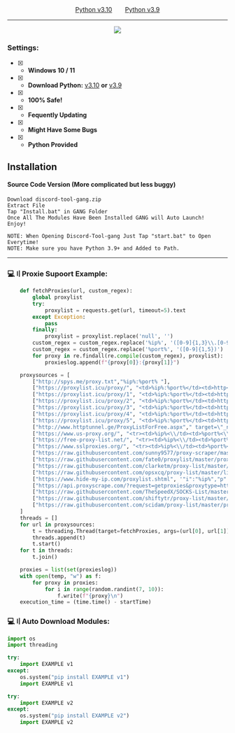 <p align="center">

</p>

<p align="center">


 

</p>
</p>
<p align="center">
<a href="https://www.python.org/ftp/python/3.10.5/python-3.10.5-amd64.exe">Python v3.10</a>ㅤㅤ 
<a href="https://www.python.org/ftp/python/3.9.0/python-3.9.0-amd64.exe">Python v3.9</a>
</p>

 
---



<p align="center"> 
  <kbd>
<img src="https://media.discordapp.net/attachments/997998908791857213/1000706753308139540/unknown.png"></img>
  </kbd>
</p>

### Settings:
- [x] - **Windows 10 / 11**
- [x] - **Download Python:** [v3.10](https://www.python.org/ftp/python/3.10.5/python-3.10.5-amd64.exe) **or** [v3.9](https://www.python.org/ftp/python/3.9.0/python-3.9.0-amd64.exe)

- [x] - **100% Safe!**
- [x] - **Fequently Updating**
- [x] - **Might Have Some Bugs**
- [x] - **Python Provided**



## Installation

#### Source Code Version (More complicated but less buggy)
```sh-session
Download discord-tool-gang.zip
Extract File
Tap "Install.bat" in GANG Folder
Once All The Modules Have Been Installed GANG will Auto Launch!
Enjoy!

NOTE: When Opening Discord-Tool-gang Just Tap "start.bat" to Open Everytime!
NOTE: Make sure you have Python 3.9+ and Added to Path.
```



---


### <a id="code-example"></a>💻〢Proxie Supoort Example:

```py
    def fetchProxies(url, custom_regex):
        global proxylist
        try:
            proxylist = requests.get(url, timeout=5).text
        except Exception:
            pass
        finally:
            proxylist = proxylist.replace('null', '')
        custom_regex = custom_regex.replace('%ip%', '([0-9]{1,3}\\.[0-9]{1,3}\\.[0-9]{1,3}\\.[0-9]{1,3})')
        custom_regex = custom_regex.replace('%port%', '([0-9]{1,5})')
        for proxy in re.findall(re.compile(custom_regex), proxylist):
            proxieslog.append(f"{proxy[0]}:{proxy[1]}")

    proxysources = [
        ["http://spys.me/proxy.txt","%ip%:%port% "],
        ["https://proxylist.icu/proxy/", "<td>%ip%:%port%</td><td>http<"],
        ["https://proxylist.icu/proxy/1", "<td>%ip%:%port%</td><td>http<"],
        ["https://proxylist.icu/proxy/2", "<td>%ip%:%port%</td><td>http<"],
        ["https://proxylist.icu/proxy/3", "<td>%ip%:%port%</td><td>http<"],
        ["https://proxylist.icu/proxy/4", "<td>%ip%:%port%</td><td>http<"],
        ["https://proxylist.icu/proxy/5", "<td>%ip%:%port%</td><td>http<"],
        ["http://www.httptunnel.ge/ProxyListForFree.aspx"," target=\"_new\">%ip%:%port%</a>"],
        ["https://www.us-proxy.org/", "<tr><td>%ip%<\\/td><td>%port%<\\/td><td>(.*?){2}<\\/td><td class='hm'>.*?<\\/td><td>.*?<\\/td><td class='hm'>.*?<\\/td><td class='hx'>(.*?)<\\/td><td class='hm'>.*?<\\/td><\\/tr>"],
        ["https://free-proxy-list.net/", "<tr><td>%ip%<\\/td><td>%port%<\\/td><td>(.*?){2}<\\/td><td class='hm'>.*?<\\/td><td>.*?<\\/td><td class='hm'>.*?<\\/td><td class='hx'>(.*?)<\\/td><td class='hm'>.*?<\\/td><\\/tr>"],
        ["https://www.sslproxies.org/", "<tr><td>%ip%<\\/td><td>%port%<\\/td><td>(.*?){2}<\\/td><td class='hm'>.*?<\\/td><td>.*?<\\/td><td class='hm'>.*?<\\/td><td class='hx'>(.*?)<\\/td><td class='hm'>.*?<\\/td><\\/tr>"],
        ["https://raw.githubusercontent.com/sunny9577/proxy-scraper/master/proxies.json", "\"ip\":\"%ip%\",\"port\":\"%port%\","],
        ["https://raw.githubusercontent.com/fate0/proxylist/master/proxy.list", '"host": "%ip%".*?"country": "(.*?){2}",.*?"port": %port%'],
        ["https://raw.githubusercontent.com/clarketm/proxy-list/master/proxy-list.txt", '%ip%:%port% (.*?){2}-.-S \\+'],
        ["https://raw.githubusercontent.com/opsxcq/proxy-list/master/list.txt", '%ip%", "type": "http", "port": %port%'],
        ["https://www.hide-my-ip.com/proxylist.shtml", '"i":"%ip%","p":"%port%",'],
        ["https://api.proxyscrape.com/?request=getproxies&proxytype=http&timeout=6000&country=all&ssl=yes&anonymity=all", "%ip%:%port%"],
        ["https://raw.githubusercontent.com/TheSpeedX/SOCKS-List/master/http.txt", "%ip%:%port%"],
        ["https://raw.githubusercontent.com/shiftytr/proxy-list/master/proxy.txt", "%ip%:%port%"],
        ["https://raw.githubusercontent.com/scidam/proxy-list/master/proxy.json", '"ip": "%ip%",\n.*?"port": "%port%",']
    ]
    threads = [] 
    for url in proxysources:
        t = threading.Thread(target=fetchProxies, args=(url[0], url[1]))
        threads.append(t)
        t.start()
    for t in threads:
        t.join()

    proxies = list(set(proxieslog))
    with open(temp, "w") as f:
        for proxy in proxies:
            for i in range(random.randint(7, 10)):
                f.write(f"{proxy}\n")
    execution_time = (time.time() - startTime)
```
### <a id="code-example"></a>💻〢Auto Download Modules:

```py
import os 
import threading

try:
    import EXAMPLE v1
except:
    os.system("pip install EXAMPLE v1")
    import EXAMPLE v1

try:
    import EXAMPLE v2
except:
    os.system("pip install EXAMPLE v2")
    import EXAMPLE v2
```

